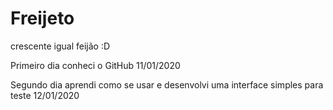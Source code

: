 # Freijeto
crescente igual feijão :D

Primeiro dia conheci o GitHub 11/01/2020

Segundo dia aprendi como se usar e desenvolvi uma interface simples para teste 12/01/2020


